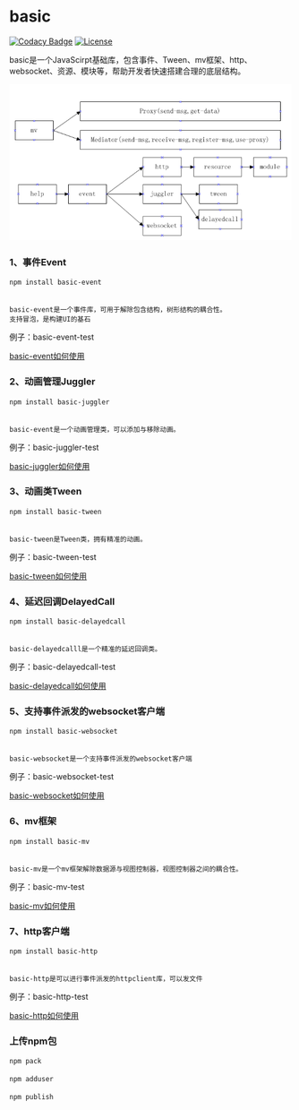 # basic


[![Codacy Badge](https://api.codacy.com/project/badge/Grade/c24c91f8a6e34a0aae1160fa5f69fee7)](https://www.codacy.com/app/232365732/basic?utm_source=github.com&amp;utm_medium=referral&amp;utm_content=dianbaer/basic&amp;utm_campaign=Badge_Grade)
[![License](https://img.shields.io/badge/License-MIT-blue.svg)](LICENSE)


basic是一个JavaScirpt基础库，包含事件、Tween、mv框架、http、websocket、资源、模块等，帮助开发者快速搭建合理的底层结构。


![架构图](./basic.bmp "basic.bmp")


### 1、事件Event


	npm install basic-event


	basic-event是一个事件库，可用于解除包含结构，树形结构的耦合性。
	支持冒泡，是构建UI的基石


例子：basic-event-test


[basic-event如何使用](./basic-event)


### 2、动画管理Juggler


	npm install basic-juggler


	basic-event是一个动画管理类，可以添加与移除动画。


例子：basic-juggler-test


[basic-juggler如何使用](./basic-juggler)


### 3、动画类Tween


	npm install basic-tween


	basic-tween是Tween类，拥有精准的动画。


例子：basic-tween-test


[basic-tween如何使用](./basic-tween)



### 4、延迟回调DelayedCall


	npm install basic-delayedcall


	basic-delayedcalll是一个精准的延迟回调类。


例子：basic-delayedcall-test


[basic-delayedcall如何使用](./basic-delayedcall)


### 5、支持事件派发的websocket客户端


	npm install basic-websocket


	basic-websocket是一个支持事件派发的websocket客户端


例子：basic-websocket-test


[basic-websocket如何使用](./basic-websocket)


### 6、mv框架


	npm install basic-mv


	basic-mv是一个mv框架解除数据源与视图控制器，视图控制器之间的耦合性。


例子：basic-mv-test


[basic-mv如何使用](./basic-mv)


### 7、http客户端


	npm install basic-http


	basic-http是可以进行事件派发的httpclient库，可以发文件


例子：basic-http-test


[basic-http如何使用](./basic-http)



### 上传npm包

    npm pack

    npm adduser

    npm publish

	